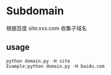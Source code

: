 # Subdomain
根据百度 site:xxx.com 收集子域名

## usage
    python domain.py -H site
    Example:python domain.py -H baidu.com
